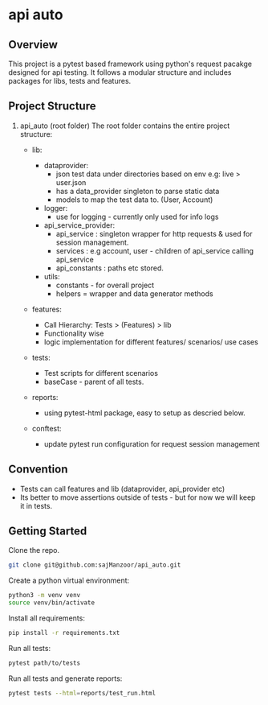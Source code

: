 # api auto

## Overview

This project is a pytest based framework using python's request pacakge designed for api testing. It follows a modular structure and includes packages for libs, tests and features.

## Project Structure

1. api_auto (root folder)
The root folder contains the entire project structure:
     
    - lib:
        - dataprovider:
            -  json test data under directories based on env e.g: live > user.json
            - has a data_provider singleton to parse static data
            - models to map the test data to. (User, Account)
        - logger:
            - use for logging - currently only used for info logs
        - api_service_provider:
            - api_service : singleton wrapper for http requests & used for session management.
            - services : e.g account, user - children of api_service calling api_service
            - api_constants : paths etc stored.
        - utils:
            - constants - for overall project
            - helpers = wrapper and data generator methods

    -  features:
        -  Call Hierarchy: Tests > (Features) > lib 
        - Functionality wise 
        -  logic implementation for different features/ scenarios/ use cases

    -  tests:
        -  Test scripts for different scenarios
        - baseCase - parent of all tests. 
    - reports:
        - using pytest-html package, easy to setup as descried below.
    - conftest:
        -  update pytest run configuration for request session management
   

## Convention

- Tests can call features and lib (dataprovider, api_provider etc)
- Its better to move assertions outside of tests - but for now we will keep it in tests.

## Getting Started

Clone the repo.

```sh
git clone git@github.com:sajManzoor/api_auto.git 
```

Create a python virtual environment:
```sh
python3 -m venv venv
source venv/bin/activate
```

Install all requirements:
```sh
pip install -r requirements.txt
```


Run all tests:
```sh
pytest path/to/tests
```

Run all tests and generate reports:
```sh
pytest tests --html=reports/test_run.html
```
